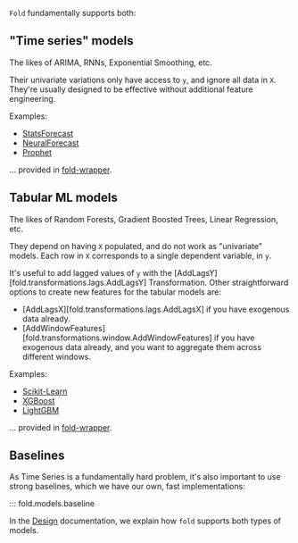 
`Fold` fundamentally supports both:

## "Time series" models

The likes of ARIMA, RNNs, Exponential Smoothing, etc.

Their univariate variations only have access to `y`, and ignore all data in `X`.
They're usually designed to be effective without additional feature engineering.

Examples:

- [StatsForecast](https://github.com/Nixtla/statsforecast/)
- [NeuralForecast](https://github.com/Nixtla/neuralforecast)
- [Prophet](https://facebook.github.io/prophet/)

... provided in [fold-wrapper](https://github.com/dream-faster/fold-wrapper).


## Tabular ML models

The likes of Random Forests, Gradient Boosted Trees, Linear Regression, etc.

They depend on having `X` populated, and do not work as "univariate" models.
Each row in `X` corresponds to a single dependent variable, in `y`.

It's useful to add lagged values of `y` with the [AddLagsY][fold.transformations.lags.AddLagsY] Transformation.
Other straightforward options to create new features for the tabular models are:

- [AddLagsX][fold.transformations.lags.AddLagsX] if you have exogenous data already.
- [AddWindowFeatures][fold.transformations.window.AddWindowFeatures] if you have exogenous data already, and you want to aggregate them across different windows.


Examples:

- [Scikit-Learn](http://scikit-learn.org/)
- [XGBoost](https://github.com/dmlc/xgboost)
- [LightGBM](https://github.com/Microsoft/LightGBM/)

... provided in [fold-wrapper](https://github.com/dream-faster/fold-wrapper).


## Baselines

As Time Series is a fundamentally hard problem, it's also important to use strong baselines, which we have our own, fast implementations:

::: fold.models.baseline


In the [Design](design.md) documentation, we explain how `fold` supports both types of models.
